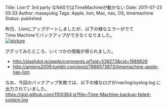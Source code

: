 Title: Lionで 3rd party なNASではTimeMachineが動かない
Date: 2011-07-23 05:33
Author: masayukig
Tags: Apple, lion, Mac, nas, OS, timemachine
Status: published

昨日、Lionにアップデートしましたが、以下の様なエラーがでて  
Time Machineでバックアップができなくなりました。  
[![picture](https://lh5.googleusercontent.com/-eNFciYAVxnk/Tjr6xhXwX5I/AAAAAAAAg6M/p3ABUDEbpv8/s288/5964468227_f23fe1aabe_o.png)
](https://picasaweb.google.com/lh/photo/4ufmuZEyhHGTyu3bVo7Ysg?feat=embedwebsite)

ググってみたところ、いくつかの情報が得られました。

-   <http://slashdot.jp/apple/comments.pl?sid=539273&cid=1989826>
-   <http://amiens2009.tumblr.com/post/7886573873/timemachine-apple-nas-lion>

なお、今回のバックアップ失敗では、以下の様なログが/var/log/syslog.log
に出力されていました。  
<https://gist.github.com/1100364.js?file=Time-Machine-backup-failed-system.log>

